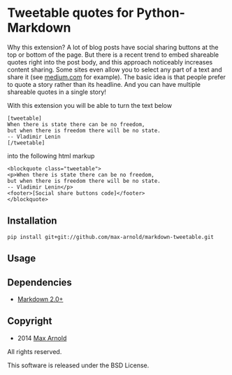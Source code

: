 Tweetable quotes for Python-Markdown
====================================

Why this extension? A lot of blog posts have social sharing buttons at the top or bottom of the page. But there is a recent trend to embed shareable quotes right into the post body, and this approach noticeably increases content sharing. Some sites even allow you to select any part of a text and share it (see [medium.com](https://medium.com/life-learning/7-reasons-why-you-will-never-do-anything-amazing-with-your-life-2a1841f1335d) for example). The basic idea is that people prefer to quote a story rather than its headline. And you can have multiple shareable quotes in a single story!

With this extension you will be able to turn the text below

    [tweetable]
    When there is state there can be no freedom,
    but when there is freedom there will be no state.
    -- Vladimir Lenin
    [/tweetable]

into the following html markup

    <blockquote class="tweetable">
    <p>When there is state there can be no freedom,
    but when there is freedom there will be no state.
    -- Vladimir Lenin</p>
    <footer>[Social share buttons code]</footer>
    </blockquote>


Installation
------------

    pip install git+git://github.com/max-arnold/markdown-tweetable.git

Usage
-----

Dependencies
------------

* [Markdown 2.0+](http://www.freewisdom.org/projects/python-markdown/)

Copyright
---------

- 2014 [Max Arnold](http://ar0.me/)

All rights reserved.

This software is released under the BSD License.

